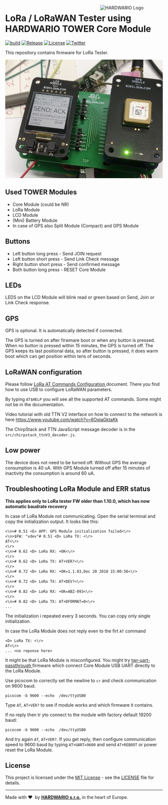 <a href="https://www.hardwario.com/"><img src="https://www.hardwario.com/ci/assets/hw-logo.svg" width="200" alt="HARDWARIO Logo" align="right"></a>

# LoRa / LoRaWAN Tester using HARDWARIO TOWER Core Module

[![build](https://github.com/hardwario/twr-lora-tester/actions/workflows/main.yml/badge.svg)](https://github.com/hardwario/twr-lora-tester/actions/workflows/main.yml)
[![Release](https://img.shields.io/github/release/hardwario/twr-lora-tester.svg)](https://github.com/hardwario/twr-lora-tester/releases)
[![License](https://img.shields.io/github/license/hardwario/twr-lora-tester.svg)](https://github.com/hardwario/twr-lora-tester/blob/master/LICENSE)
[![Twitter](https://img.shields.io/twitter/follow/hardwario_en.svg?style=social&label=Follow)](https://twitter.com/hardwario_en)

This repository contains firmware for LoRa Tester.

![LoRA Tester](img/tester.jpg)

## Used TOWER Modules

- Core Module (could be NR)
- LoRa Module
- LCD Module
- (Mini) Battery Module
- In case of GPS also Split Module (Compact) and GPS Module

## Buttons

- Left button long press - Send JOIN request
- Left button short press - Send Link Check message
- Right button short press - Send confirmed message
- Both button long press - RESET Core Module

## LEDs

LEDS on the LCD Module will blink read or green based on Send, Join or Link Check response.

## GPS

GPS is optional. It is automatically detected if connected.

The GPS is turned on after firwmare boot or when any button is pressed. When no button is pressed within 15 minutes, the GPS is turned off. The GPS keeps its last positional data, so after button is pressed, it does warm boot which can get position within tens of seconds.

## LoRaWAN configuration

Please follow [LoRa AT Commands Configuration
](https://tower.hardwario.com/en/latest/tutorials/lora-at-commands-configuration/) document. There you find how to use USB to configure LoRaWAN parameters.

By typing `AT$HELP` you will see all the supported AT commands. Some might not be in the documentation.

Video tutorial with old TTN V2 interface on how to connect to the network is here
https://www.youtube.com/watch?v=6OqiaGktaKk

The ChirpStack and TTN JavaScript message decoder is in the `src/chirpstack_ttnV3_decoder.js`.

## Low power

The device does not need to be turned off. Without GPS the average consumption is 40 uA. With GPS Module turned off after 15 minutes of inactivity the consumption is around 60 uA.

## Troubleshooting LoRa Module and ERR status

**This applies only to LoRa tester FW older than 1.10.0, which has now automatic baudrate recovery**

In case of LoRa Module not communicating. Open the serial terminal and copy the initialization output. It looks like this:

```
<\n># 0.51 <E> APP: GPS Module initialization failed<\r>
<\n>$FW: "vdev"# 0.51 <D> LoRa TX: <\r>
AT<\r>
<\r>
<\n># 0.62 <D> LoRa RX: +OK<\r>
<\r>
<\n># 0.62 <D> LoRa TX: AT+VER?<\r>
<\r>
<\n># 0.72 <D> LoRa RX: +OK=1.1.03,Dec 20 2018 15:00:56<\r>
<\r>
<\n># 0.72 <D> LoRa TX: AT+DEV?<\r>
<\r>
<\n># 0.82 <D> LoRa RX: +OK=ABZ-093<\r>
<\r>
<\n># 0.82 <D> LoRa TX: AT+DFORMAT=0<\r>
...
```

The initialization i repeated every 3 seconds. You can copy only single initialization.

In case the LoRa Module does not reply even to the firt `AT` command

```
<D> LoRa TX: <\r>
AT<\r>
... <no reponse here>
```

It might be that LoRa Module is misconfigured. You might try [twr-uart-passthrough
](https://github.com/hubmartin/twr-uart-passthrough/releases) firmware which connect Core Module USB UART directly to the LoRa Module.

Use picocom to correctly set the newline to `cr` and check communication on 9600 baud.

```
picocom -b 9600 --echo  /dev/ttyUSB0
```

Type `AT`, `AT+VER?` to see if module works and which firmware it contains.

If no reply then tr yto connect to the module with factory default 19200 baud:

```
picocom -b 9600 --echo  /dev/ttyUSB0
```

And try again `AT`, `AT+VER?`. If you get reply, then configure communication speed to 9600 baud by typing `AT+UART=9600` and send `AT+REBOOT` or power reset the LoRa Module.

## License

This project is licensed under the [MIT License](https://opensource.org/licenses/MIT/) - see the [LICENSE](LICENSE) file for details.

---

Made with &#x2764;&nbsp; by [**HARDWARIO s.r.o.**](https://www.hardwario.com/) in the heart of Europe.
